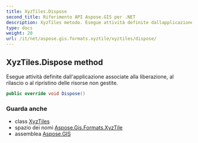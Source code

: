 ```yaml
---
title: XyzTiles.Dispose
second_title: Riferimento API Aspose.GIS per .NET
description: XyzTiles metodo. Esegue attività definite dallapplicazione associate alla liberazione al rilascio o al ripristino delle risorse non gestite.
type: docs
weight: 20
url: /it/net/aspose.gis.formats.xyztile/xyztiles/dispose/
---
```

## XyzTiles.Dispose method

Esegue attività definite dall'applicazione associate alla liberazione, al rilascio o al ripristino delle risorse non gestite.

```csharp
public override void Dispose()
```

### Guarda anche

* class [XyzTiles](../)
* spazio dei nomi [Aspose.Gis.Formats.XyzTile](../../xyztiles/)
* assemblea [Aspose.GIS](../../../)


